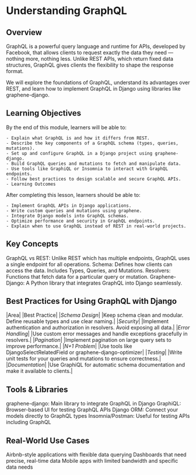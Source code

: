 # Understanding GraphQL

## Overview
GraphQL is a powerful query language and runtime for APIs, developed by Facebook, that allows clients to request exactly the data they need — nothing more, nothing less. Unlike REST APIs, which return fixed data structures, GraphQL gives clients the flexibility to shape the response format.

We will explore the foundations of GraphQL, understand its advantages over REST, and learn how to implement GraphQL in Django using libraries like graphene-django.

## Learning Objectives
By the end of this module, learners will be able to:

    - Explain what GraphQL is and how it differs from REST.
    - Describe the key components of a GraphQL schema (types, queries, mutations).
    - Set up and configure GraphQL in a Django project using graphene-django.
    - Build GraphQL queries and mutations to fetch and manipulate data.
    - Use tools like GraphiQL or Insomnia to interact with GraphQL endpoints.
    - Follow best practices to design scalable and secure GraphQL APIs.
    - Learning Outcomes

After completing this lesson, learners should be able to:

    - Implement GraphQL APIs in Django applications.
    - Write custom queries and mutations using graphene.
    - Integrate Django models into GraphQL schemas.
    - Optimize performance and security in GraphQL endpoints.
    - Explain when to use GraphQL instead of REST in real-world projects.

## Key Concepts
GraphQL vs REST: Unlike REST which has multiple endpoints, GraphQL uses a single endpoint for all operations.
Schema: Defines how clients can access the data. Includes Types, Queries, and Mutations.
Resolvers: Functions that fetch data for a particular query or mutation.
Graphene-Django: A Python library that integrates GraphQL into Django seamlessly.

## Best Practices for Using GraphQL with Django
|Area|	|Best Practice|
|*Schema Design*|	|Keep schema clean and modular. Define reusable types and use clear naming.|
|*Security*|	|Implement authentication and authorization in resolvers. Avoid exposing all data.|
|*Error Handling*|	|Use custom error messages and handle exceptions gracefully in resolvers.|
|*Pagination*|	|Implement pagination on large query sets to improve performance.|
|*N+1 Problem*|	|Use tools like DjangoSelectRelatedField or graphene-django-optimizer|
|*Testing*|	|Write unit tests for your queries and mutations to ensure correctness.|
|*Documentation*|	|Use GraphiQL for automatic schema documentation and make it available to clients.|

## Tools & Libraries
graphene-django: Main library to integrate GraphQL in Django
GraphiQL: Browser-based UI for testing GraphQL APIs
Django ORM: Connect your models directly to GraphQL types
Insomnia/Postman: Useful for testing APIs including GraphQL

## Real-World Use Cases
Airbnb-style applications with flexible data querying
Dashboards that need precise, real-time data
Mobile apps with limited bandwidth and specific data needs